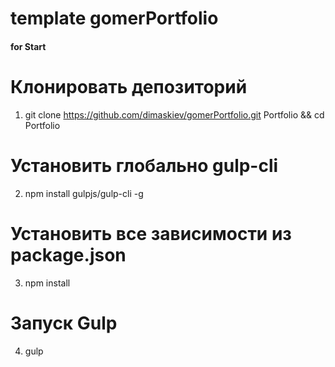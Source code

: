 # template gomerPortfolio

#### for Start

# Клонировать депозиторий
1. git clone https://github.com/dimaskiev/gomerPortfolio.git Portfolio  && cd Portfolio
# Установить глобально gulp-cli
2. npm install gulpjs/gulp-cli -g
# Установить все зависимости из package.json
3. npm install
# Запуск Gulp
4. gulp


